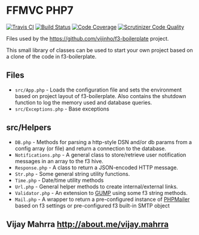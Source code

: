 # FFMVC PHP7

[![Travis CI](https://travis-ci.org/ravishtiwari/FFMVC.svg?branch=php56)](https://travis-ci.org/ravishtiwari/FFMVC)
[![Build Status](https://scrutinizer-ci.com/g/ravishtiwari/FFMVC/badges/build.png?b=php56)](https://scrutinizer-ci.com/g/ravishtiwari/FFMVC/build-status/php56)
[![Code Coverage](https://scrutinizer-ci.com/g/ravishtiwari/FFMVC/badges/coverage.png?b=php56)](https://scrutinizer-ci.com/g/vijinho/FFMVC/?branch=php56)
[![Scrutinizer Code Quality](https://scrutinizer-ci.com/g/ravishtiwari/FFMVC/badges/quality-score.png?b=php56)](https://scrutinizer-ci.com/g/ravishtiwari/FFMVC/?branch=php56)

Files used by the https://github.com/vijinho/f3-boilerplate project.

This small library of classes can be used to start your own project based on a clone of the code in f3-boilerplate.

## Files

- `src/App.php` - Loads the configuration file and sets the environment based on project layout of f3-boilerplate.  Also contains the shutdown function to log the memory used and database queries.
- `src/Exceptions.php` - Base exceptions

## src/Helpers

- `DB.php` - Methods for parsing a http-style DSN and/or db params from a config array (or file) and return a connection to the database.
- `Notifications.php` - A general class to store/retrieve user notification messages in an array to the f3 hive.
- `Response.php` - A class to return a JSON-encoded HTTP message.
- `Str.php` - Some general string utility functions.
- `Time.php` - Date/time utility methods
- `Url.php` - General helper methods to create internal/external links.
- `Validator.php` - An extension to [GUMP](https://github.com/Wixel/GUMP) using some f3 string methods.
- `Mail.php` - A wrapper to return a pre-configured instance of [PHPMailer](https://github.com/PHPMailer/PHPMailer) based on f3 settings or pre-configured f3 built-in SMTP object 

Vijay Mahrra
http://about.me/vijay.mahrra
----
